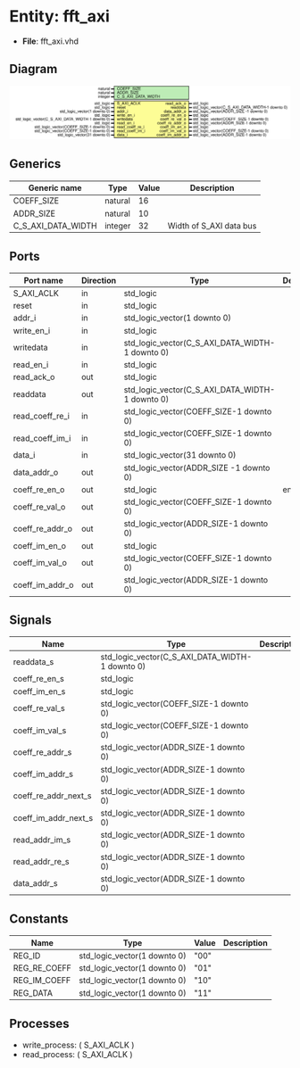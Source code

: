 # Entity: fft_axi

- **File**: fft_axi.vhd
## Diagram

![Diagram](fft_axi.svg "Diagram")
## Generics

| Generic name       | Type    | Value | Description              |
| ------------------ | ------- | ----- | ------------------------ |
| COEFF_SIZE         | natural | 16    |                          |
| ADDR_SIZE          | natural | 10    |                          |
| C_S_AXI_DATA_WIDTH | integer | 32    | Width of S_AXI data bus  |
## Ports

| Port name       | Direction | Type                                            | Description |
| --------------- | --------- | ----------------------------------------------- | ----------- |
| S_AXI_ACLK      | in        | std_logic                                       |             |
| reset           | in        | std_logic                                       |             |
| addr_i          | in        | std_logic_vector(1 downto 0)                    |             |
| write_en_i      | in        | std_logic                                       |             |
| writedata       | in        | std_logic_vector(C_S_AXI_DATA_WIDTH-1 downto 0) |             |
| read_en_i       | in        | std_logic                                       |             |
| read_ack_o      | out       | std_logic                                       |             |
| readdata        | out       | std_logic_vector(C_S_AXI_DATA_WIDTH-1 downto 0) |             |
| read_coeff_re_i | in        | std_logic_vector(COEFF_SIZE-1 downto 0)         |             |
| read_coeff_im_i | in        | std_logic_vector(COEFF_SIZE-1 downto 0)         |             |
| data_i          | in        | std_logic_vector(31 downto 0)                   |             |
| data_addr_o     | out       | std_logic_vector(ADDR_SIZE -1 downto 0)         |             |
| coeff_re_en_o   | out       | std_logic                                       | end of test |
| coeff_re_val_o  | out       | std_logic_vector(COEFF_SIZE-1 downto 0)         |             |
| coeff_re_addr_o | out       | std_logic_vector(ADDR_SIZE-1 downto 0)          |             |
| coeff_im_en_o   | out       | std_logic                                       |             |
| coeff_im_val_o  | out       | std_logic_vector(COEFF_SIZE-1 downto 0)         |             |
| coeff_im_addr_o | out       | std_logic_vector(ADDR_SIZE-1 downto 0)          |             |
## Signals

| Name                 | Type                                            | Description |
| -------------------- | ----------------------------------------------- | ----------- |
| readdata_s           | std_logic_vector(C_S_AXI_DATA_WIDTH-1 downto 0) |             |
| coeff_re_en_s        | std_logic                                       |             |
|  coeff_im_en_s       | std_logic                                       |             |
| coeff_re_val_s       | std_logic_vector(COEFF_SIZE-1 downto 0)         |             |
| coeff_im_val_s       | std_logic_vector(COEFF_SIZE-1 downto 0)         |             |
| coeff_re_addr_s      | std_logic_vector(ADDR_SIZE-1 downto 0)          |             |
|  coeff_im_addr_s     | std_logic_vector(ADDR_SIZE-1 downto 0)          |             |
| coeff_re_addr_next_s | std_logic_vector(ADDR_SIZE-1 downto 0)          |             |
| coeff_im_addr_next_s | std_logic_vector(ADDR_SIZE-1 downto 0)          |             |
| read_addr_im_s       | std_logic_vector(ADDR_SIZE-1 downto 0)          |             |
|  read_addr_re_s      | std_logic_vector(ADDR_SIZE-1 downto 0)          |             |
| data_addr_s          | std_logic_vector(ADDR_SIZE-1 downto 0)          |             |
## Constants

| Name         | Type                         | Value | Description |
| ------------ | ---------------------------- | ----- | ----------- |
| REG_ID       | std_logic_vector(1 downto 0) |  "00" |             |
| REG_RE_COEFF | std_logic_vector(1 downto 0) |  "01" |             |
| REG_IM_COEFF | std_logic_vector(1 downto 0) |  "10" |             |
| REG_DATA     | std_logic_vector(1 downto 0) |  "11" |             |
## Processes
- write_process: ( S_AXI_ACLK )
- read_process: ( S_AXI_ACLK )
